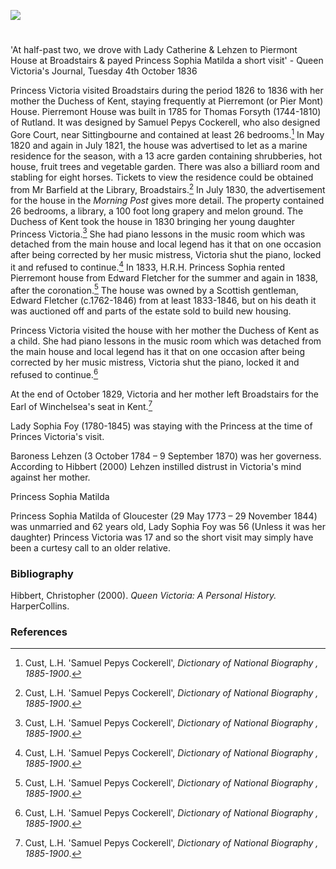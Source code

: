 <a href="https://juncture-digital.org"><img src="https://juncture-digital.org/images/ve-button.png"></a>
<param ve-config title="Queen Victoria (1819-1901)" author="Michelle Crowther" layout="vtl" banner="https://stor.artstor.org/stor/a7e4f0ee-5b60-4e8d-857a-c567e4976d15">

<param ve-entity eid="Q736439" aliases="Ramsgate">

#

'At half-past two, we drove with Lady Catherine & Lehzen to Piermont House at Broadstairs & payed Princess Sophia Matilda a short visit' - Queen Victoria's Journal, Tuesday 4th October 1836

Princess Victoria visited Broadstairs during the period 1826 to 1836 with her mother the Duchess of Kent, staying frequently at Pierremont (or Pier Mont) House.
Pierremont House was built in 1785 for Thomas Forsyth (1744-1810) of Rutland. It was designed by Samuel Pepys Cockerell, who also designed Gore Court, near Sittingbourne and contained at least 26 bedrooms.[^ref] In May 1820 and again in July 1821, the house was advertised to let as a marine residence for the season, with a 13 acre garden containing shrubberies, hot house, fruit trees and vegetable garden. There was also a billiard room and stabling for eight horses. Tickets to view the residence could be obtained from Mr Barfield at the Library, Broadstairs.[^ref]  In July 1830, the advertisement for the house in the _Morning Post_ gives more detail. The property contained 26 bedrooms, a library, a 100 foot long grapery and melon ground. The Duchess of Kent took the house in 1830 bringing her young daughter Princess Victoria.[^ref] She had piano lessons in the music room which was detached from the main house and local legend has it that on one occasion after being corrected by her music mistress, Victoria shut the piano, locked it and refused to continue.[^ref]  In 1833, H.R.H. Princess Sophia rented Pierremont house from Edward Fletcher for the summer and again in 1838, after the coronation.[^ref]
The house was owned by a Scottish gentleman, Edward Fletcher (c.1762-1846) from at least 1833-1846, but on his death it was auctioned off and parts of the estate sold to build new housing.
<param ve-image url="https://upload.wikimedia.org/wikipedia/commons/8/8b/Samuel_Pepys_Cockerell_by_George_Dance_1793.jpg" label="Samuel Pepyc Cockerell">

Princess Victoria visited the house with her mother the Duchess of Kent as a child. She had piano lessons in the music room which was detached from the main house and local legend has it that on one occasion after being corrected by her music mistress, Victoria shut the piano, locked it and refused to continue.[^ref]

At the end of October 1829, Victoria and her mother left Broadstairs for the Earl of Winchelsea's seat in Kent.[^ref]

Lady Sophia Foy (1780-1845) was staying with the Princess at the time of Princes Victoria's visit. 

Baroness Lehzen (3 October 1784 – 9 September 1870) was her governess. According to Hibbert (2000) Lehzen instilled distrust in Victoria's mind against her mother.

Princess Sophia Matilda 

Princess Sophia Matilda of Gloucester (29 May 1773 – 29 November 1844) was unmarried and 62 years old, Lady Sophia Foy was 56 (Unless it was her daughter) Princess Victoria was 17 and so the short visit may simply have been a curtesy call to an older relative. 
<param ve-image url="https://stor.artstor.org/stor/8538611a-a4ed-4003-a5d6-fd5168d378cf" label="Blue Plaque at Pierremont House" attribution="Photographed by Martin Crowther">

### Bibliography

Hibbert, Christopher (2000). _Queen Victoria: A Personal History._ HarperCollins.

### References

[^ref]: Cust, L.H. 'Samuel Pepys Cockerell', _Dictionary of National Biography , 1885-1900_.
[^ref]: _Kentish Weekly Post or Canterbury Journal_ - Friday 06 July 1821
[^ref]: _Morning Post_ - Monday 12 July 1830
[^ref]: _Sun_ (London) - Saturday 07 September 1833
[^ref]: Globe - Tuesday 03 November 1829
[^ref]: _The Sketch_ - Wednesday 21 September 1898
[^ref4]: _Dover Telegraph and Cinque Ports General Advertiser_ - Saturday 30 June 1838
